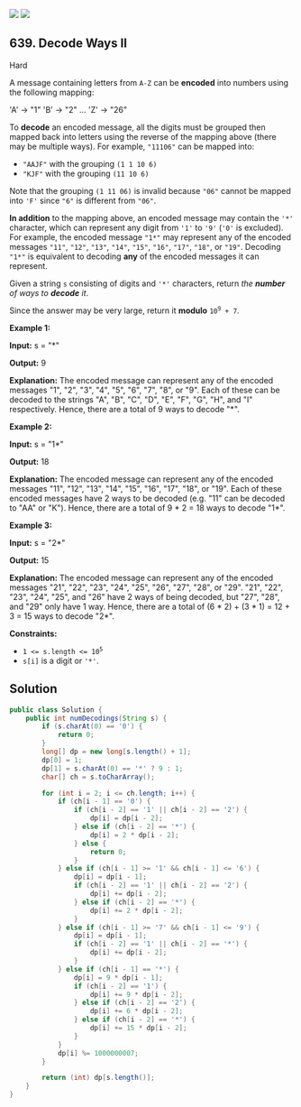 [![](https://img.shields.io/github/stars/javadev/LeetCode-in-Java?label=Stars&style=flat-square)](https://github.com/javadev/LeetCode-in-Java)
[![](https://img.shields.io/github/forks/javadev/LeetCode-in-Java?label=Fork%20me%20on%20GitHub%20&style=flat-square)](https://github.com/javadev/LeetCode-in-Java/fork)

## 639\. Decode Ways II

Hard

A message containing letters from `A-Z` can be **encoded** into numbers using the following mapping:

'A' -> "1" 'B' -> "2" ... 'Z' -> "26"

To **decode** an encoded message, all the digits must be grouped then mapped back into letters using the reverse of the mapping above (there may be multiple ways). For example, `"11106"` can be mapped into:

*   `"AAJF"` with the grouping `(1 1 10 6)`
*   `"KJF"` with the grouping `(11 10 6)`

Note that the grouping `(1 11 06)` is invalid because `"06"` cannot be mapped into `'F'` since `"6"` is different from `"06"`.

**In addition** to the mapping above, an encoded message may contain the `'*'` character, which can represent any digit from `'1'` to `'9'` (`'0'` is excluded). For example, the encoded message `"1*"` may represent any of the encoded messages `"11"`, `"12"`, `"13"`, `"14"`, `"15"`, `"16"`, `"17"`, `"18"`, or `"19"`. Decoding `"1*"` is equivalent to decoding **any** of the encoded messages it can represent.

Given a string `s` consisting of digits and `'*'` characters, return _the **number** of ways to **decode** it_.

Since the answer may be very large, return it **modulo** <code>10<sup>9</sup> + 7</code>.

**Example 1:**

**Input:** s = "\*"

**Output:** 9

**Explanation:** The encoded message can represent any of the encoded messages "1", "2", "3", "4", "5", "6", "7", "8", or "9". Each of these can be decoded to the strings "A", "B", "C", "D", "E", "F", "G", "H", and "I" respectively. Hence, there are a total of 9 ways to decode "\*".

**Example 2:**

**Input:** s = "1\*"

**Output:** 18

**Explanation:** The encoded message can represent any of the encoded messages "11", "12", "13", "14", "15", "16", "17", "18", or "19". Each of these encoded messages have 2 ways to be decoded (e.g. "11" can be decoded to "AA" or "K"). Hence, there are a total of 9 \* 2 = 18 ways to decode "1\*".

**Example 3:**

**Input:** s = "2\*"

**Output:** 15

**Explanation:** The encoded message can represent any of the encoded messages "21", "22", "23", "24", "25", "26", "27", "28", or "29". "21", "22", "23", "24", "25", and "26" have 2 ways of being decoded, but "27", "28", and "29" only have 1 way. Hence, there are a total of (6 \* 2) + (3 \* 1) = 12 + 3 = 15 ways to decode "2\*".

**Constraints:**

*   <code>1 <= s.length <= 10<sup>5</sup></code>
*   `s[i]` is a digit or `'*'`.

## Solution

```java
public class Solution {
    public int numDecodings(String s) {
        if (s.charAt(0) == '0') {
            return 0;
        }
        long[] dp = new long[s.length() + 1];
        dp[0] = 1;
        dp[1] = s.charAt(0) == '*' ? 9 : 1;
        char[] ch = s.toCharArray();

        for (int i = 2; i <= ch.length; i++) {
            if (ch[i - 1] == '0') {
                if (ch[i - 2] == '1' || ch[i - 2] == '2') {
                    dp[i] = dp[i - 2];
                } else if (ch[i - 2] == '*') {
                    dp[i] = 2 * dp[i - 2];
                } else {
                    return 0;
                }
            } else if (ch[i - 1] >= '1' && ch[i - 1] <= '6') {
                dp[i] = dp[i - 1];
                if (ch[i - 2] == '1' || ch[i - 2] == '2') {
                    dp[i] += dp[i - 2];
                } else if (ch[i - 2] == '*') {
                    dp[i] += 2 * dp[i - 2];
                }
            } else if (ch[i - 1] >= '7' && ch[i - 1] <= '9') {
                dp[i] = dp[i - 1];
                if (ch[i - 2] == '1' || ch[i - 2] == '*') {
                    dp[i] += dp[i - 2];
                }
            } else if (ch[i - 1] == '*') {
                dp[i] = 9 * dp[i - 1];
                if (ch[i - 2] == '1') {
                    dp[i] += 9 * dp[i - 2];
                } else if (ch[i - 2] == '2') {
                    dp[i] += 6 * dp[i - 2];
                } else if (ch[i - 2] == '*') {
                    dp[i] += 15 * dp[i - 2];
                }
            }
            dp[i] %= 1000000007;
        }

        return (int) dp[s.length()];
    }
}
```